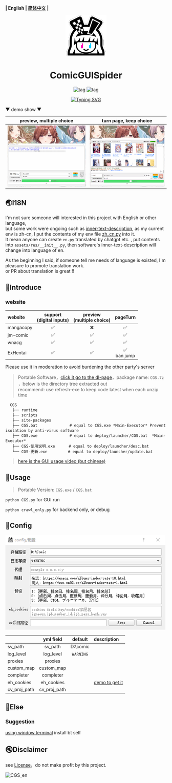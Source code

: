 **| English | [简体中文](README.md) |**

<div align="center">
  <a href="https://github.com/jasoneri/ComicGUISpider" target="_blank">
    <img src="assets/icon.png" alt="logo">
  </a>
  <h1 id="koishi">ComicGUISpider</h1>
  <img src="https://img.shields.io/badge/Python-3.12%2B-brightgreen.svg?style=social" alt="tag">
  <img src="https://img.shields.io/badge/Mode-GUI+Scrapy-blue.svg?colorA=abcdef" alt="tag">

  <p><a href="https://git.io/typing-svg"><img src="https://readme-typing-svg.demolab.com?font=Fira+Code&size=28&duration=2500&pause=1800&color=13C8C3&center=true&vCenter=true&multiline=true&width=950&height=100&lines=CGS%2C++A+comic%2Fmanga+download+software;which+support+preview(multiple+choice)+and+turn-page" alt="Typing SVG" /></a></p>
</div>

▼ demo show ▼

|                             preview, multiple choice                             |                            turn page, keep choice                            |
|:--------------------------------------------------------------------------------:|:----------------------------------------------------------------------------:|
| ![](https://raw.githubusercontent.com/jasoneri/imgur/main/CGS/preview-usage.gif) | ![](https://raw.githubusercontent.com/jasoneri/imgur/main/CGS/turn-page.gif) |

## 🌏I18N

I'm not sure someone will interested in this project with English or other language,<br>
but some work were ongoing such as [inner-text-description](assets/res/__init__.py), as my current env is zh-cn, I put
the contents of my env file [zh_cn.py](assets/zh_cn.py) into it. <br>
It mean anyone can create `en.py` translated by chatgpt etc. , put contents into `assets/res/__init__.py`, then
software's inner-text-description will change into language of en.

As the beginning I said, if someone tell me needs of language is existed, I'm pleasure to promote translation work. <br>
or PR about translation is great !!

## 📑Introduce

### website

| website   | support<br>(digital inputs) | preview<br/>(multiple choice) |    pageTurn    |
|:----------|:---------------------------:|:-----------------------------:|:--------------:|
| mangacopy |              ✅              |               ❌               |       ✅        |
| jm-comic  |              ✅              |               ✅               |       ✅        |
| wnacg     |              ✅              |               ✅               |       ✅        |
| ExHentai  |              ✅              |               ✅               | ✅<br/>ban jump |

Please use it in moderation to avoid burdening the other party's server

> Portable Software，[click it go to the dl-page](https://github.com/jasoneri/ComicGUISpider/releases)，package
> name: `CGS.7z`
> ，below is the directory tree extracted out<br>
> recommend: use refresh-exe to keep code latest when each unzip time <br>

```shell
  CGS
   ├── runtime
   ├── scripts
   ├── site-packages
   ├── CGS.bat              # equal to CGS.exe *Main-Executor* Prevent isolation by anti-virus software 
   ├── CGS.exe              # equal to deploy/launcher/CGS.bat  *Main-Executor*
   ├── CGS-使用说明.exe      # equal to deploy/launcher/desc.bat
   └── CGS-更新.exe         # equal to deploy/launcher/update.bat
```

> [here is the GUI usage video (but chinese)](https://www.veed.io/view/zh-CN/688ae765-2bfb-4deb-9495-32b24a273373?panel=comments)

## 🚀Usage

> Portable Version: `CGS.exe` / `CGS.bat`

`python CGS.py` for GUI run

`python crawl_only.py` for backend only, or debug

## 🔨Config

![](assets/conf_usage.jpg)

|              |  yml field   |  default  | description                                                                                         |
|:-------------|:------------:|:---------:|:----------------------------------------------------------------------------------------------------|
| sv_path      |   sv_path    | D:\comic  |                                                                                                     |
| log_level    |  log_level   | `WARNING` |                                                                                                     |
| proxies      |   proxies    |           |                                                                                                     |
| custom_map   |  custom_map  |           |                                                                                                     |
| completer    |  completer   |           |                                                                                                     |
| eh_cookies   |  eh_cookies  |           | [demo to get it](https://raw.githubusercontent.com/jasoneri/imgur/main/CGS/ehentai_get_cookies.gif) |
| cv_proj_path | cv_proj_path |           |                                                                                                     |

## 🔰Else

### Suggestion

[using window terminal](https://apps.microsoft.com/detail/9N0DX20HK701?launch=true&mode=full&hl=zh-cn&gl=cn&ocid=bingwebsearch)
install bt self

## 🔇Disclaimer

see [License](LICENSE)，do not make profit by this project.

![CGS_en](https://count.getloli.com/get/@CGS_en?theme=rule34)
